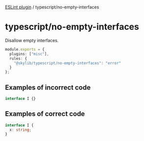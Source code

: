 [ESLint plugin](https://ilyub.github.io/eslint-plugin/) / typescript/no-empty-interfaces

# typescript/no-empty-interfaces

Disallow empty interfaces.

```ts
module.exports = {
  plugins: ["misc"],
  rules: {
    "@skylib/typescript/no-empty-interfaces": "error"
  }
};
```

## Examples of incorrect code

```ts
interface I {}
```

## Examples of correct code

```ts
interface I {
  x: string;
}
```